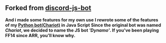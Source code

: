 ## Forked from [discord-js-bot](https://github.com/saiteja-madha/discord-js-bot)
 **And i made some features for my own use**
 **I rewrote some of the features of my [Python bot(Chariot)](https://github.com/Ayumudayo/Chariot) in Java Script**
 **Since the original bot was named ***Chariot***, we decided to name the JS bot ***'Dynamo'***. If you've been playing FF14 since ARR, you'll know why.**